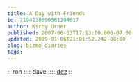 ```yaml
---
title: A Day with Friends
id: 7194238690361394617
author: Kirby Urner
published: 2007-06-03T17:13:00.000-07:00
updated: 2009-01-06T21:01:52.242-08:00
blog: bizmo_diaries
tags: 
---
```


[](https://blogger.googleusercontent.com/img/b/R29vZ2xl/AVvXsEiN-EPD_Ph0OpVX0jRnZKzyWYRYI-KThyl9RWitI9F2QB6QpdJcrrnOD5k-Hodt3pTlvCIGzRub8EUt7LVMG-fKpfOW1j2n5su5Val45lZdIWIhR8oYrR0eL8UrmFlYNSdyPxQ2/s1600-h/ronbraithwaite.jpg):: ron  ::[](https://blogger.googleusercontent.com/img/b/R29vZ2xl/AVvXsEhybN8JYMD06bPDWq12Nhtp25s10GqUkzSXQ338JcVr01lkdEzGquDRYFoh_V99d6J3jf_kohSTCe4wdRQEW-Wi5e-M-JZJhG5qPa9HMhmPYw2ybOMPIj2FY6N4v8bPbDl5kJ5y/s1600-h/davefabik.jpg):: dave ::[](https://blogger.googleusercontent.com/img/b/R29vZ2xl/AVvXsEjNRAw7vWsiDG9XV9rmkdto3RQ5XrR1LukSHFMPlvYM_zItvkQ8LexJWYtMHhdfMa3bYr2pijNMMUeYFjsC0VsZny-Nj08TAJykaZiETyGfAzLijTOOhLMVfV83dnIkHTl_MyNg/s1600-h/desere.jpg):: [dez](http://www.counterpunch.org/hellegers06242005.html) ::